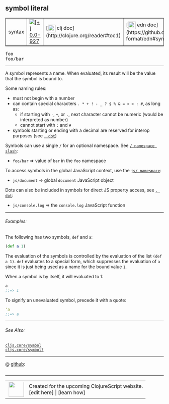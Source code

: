 ## symbol literal



 <table border="1">
<tr>
<td>syntax</td>
<td><a href="https://github.com/cljsinfo/cljs-api-docs/tree/0.0-927"><img valign="middle" alt="[+] 0.0-927" title="Added in 0.0-927" src="https://img.shields.io/badge/+-0.0--927-lightgrey.svg"></a> </td>
<td>
[<img height="24px" valign="middle" src="http://i.imgur.com/1GjPKvB.png"> clj doc](http://clojure.org/reader#toc1)
</td>
<td>
[<img height="24px" valign="middle" src="http://i.imgur.com/I8uNXHv.png"> edn doc](https://github.com/edn-format/edn#symbols)
</td>
</tr>
</table>

<samp>foo</samp><br>
<samp>foo/bar</samp><br>

---


A symbol represents a name.  When evaluated, its result will be the value that the symbol
is bound to.

Some naming rules:

- must not begin with a number
- can contain special characters `. * + ! - _ ? $ % & = < > : #`, as long as:
  - if starting with `-`, `+`, or `.`, next character cannot be numeric (would be interpreted as number)
  - cannot start with `:` and `#`
- symbols starting or ending with a decimal are reserved for interop purposes (see [`. dot`](syntax_dot.md))

Symbols can use a single `/` for an optional namespace. See [`/ namespace slash`](syntax_namespace.md):

- `foo/bar` => value of `bar` in the `foo` namespace

To access symbols in the global JavaScript context, use the [`js/ namespace`](syntax_js-namespace.md):

- `js/document` => global `document` JavaScript object

Dots can also be included in symbols for direct JS property access, see [`. dot`](syntax_dot.md):

- `js/console.log` => the `console.log` JavaScript function

---

###### Examples:

The following has two symbols, `def` and `a`:

```clj
(def a 1)
```

The evaluation of the symbols is controlled by the evaluation of the list `(def
a 1)`.  `def` evaluates to a special form, which suppresses the evaluation of
`a` since it is just being used as a name for the bound value `1`.

When a symbol is by itself, it will evaluated to 1:

```clj
a
;;=> 1
```

To signify an unevaluated symbol, precede it with a quote:

```clj
'a
;;=> a
```

---

###### See Also:

[`cljs.core/symbol`](cljs.core_symbol.md)<br>
[`cljs.core/symbol?`](cljs.core_symbolQMARK.md)<br>

---




 @ [github](https://github.com/clojure/clojure/blob/clojure-1.3.0/src/jvm/clojure/lang/LispReader.java#L):

```clj

```

<!--
Repo - tag - source tree - lines:

 <pre>
clojure @ clojure-1.3.0
└── src
    └── jvm
        └── clojure
            └── lang
                └── <ins>[LispReader.java:](https://github.com/clojure/clojure/blob/clojure-1.3.0/src/jvm/clojure/lang/LispReader.java#L)</ins>
</pre>

-->

---




 <table>
<tr><td>
<img valign="middle" align="right" width="48px" src="http://i.imgur.com/Hi20huC.png">
</td><td>
Created for the upcoming ClojureScript website.<br>
[edit here] | [learn how]
</td></tr></table>

[edit here]:https://github.com/cljsinfo/cljs-api-docs/blob/master/cljsdoc/syntax_symbol.cljsdoc
[learn how]:https://github.com/cljsinfo/cljs-api-docs/wiki/cljsdoc-files

<!--

This information was too distracting to show to readers, but I'll leave it
commented here since it is helpful to:

- pretty-print the data used to generate this document
- and show how to retrieve that data



The API data for this symbol:

```clj
{:description "A symbol represents a name.  When evaluated, its result will be the value that the symbol\nis bound to.\n\nSome naming rules:\n\n- must not begin with a number\n- can contain special characters `. * + ! - _ ? $ % & = < > : #`, as long as:\n  - if starting with `-`, `+`, or `.`, next character cannot be numeric (would be interpreted as number)\n  - cannot start with `:` and `#`\n- symbols starting or ending with a decimal are reserved for interop purposes (see [syntax/dot])\n\nSymbols can use a single `/` for an optional namespace. See [syntax/namespace]:\n\n- `foo/bar` => value of `bar` in the `foo` namespace\n\nTo access symbols in the global JavaScript context, use the [syntax/js-namespace]:\n\n- `js/document` => global `document` JavaScript object\n\nDots can also be included in symbols for direct JS property access, see [syntax/dot]:\n\n- `js/console.log` => the `console.log` JavaScript function",
 :ns "syntax",
 :name "symbol",
 :history [["+" "0.0-927"]],
 :type "syntax",
 :related ["cljs.core/symbol" "cljs.core/symbol?"],
 :full-name-encode "syntax_symbol",
 :source {:repo "clojure",
          :tag "clojure-1.3.0",
          :filename "src/jvm/clojure/lang/LispReader.java",
          :lines [nil]},
 :usage ["foo" "foo/bar"],
 :examples [{:id "cd60a5",
             :content "The following has two symbols, `def` and `a`:\n\n```clj\n(def a 1)\n```\n\nThe evaluation of the symbols is controlled by the evaluation of the list `(def\na 1)`.  `def` evaluates to a special form, which suppresses the evaluation of\n`a` since it is just being used as a name for the bound value `1`.\n\nWhen a symbol is by itself, it will evaluated to 1:\n\n```clj\na\n;;=> 1\n```\n\nTo signify an unevaluated symbol, precede it with a quote:\n\n```clj\n'a\n;;=> a\n```"}],
 :edn-doc "https://github.com/edn-format/edn#symbols",
 :full-name "syntax/symbol",
 :display "symbol literal",
 :clj-doc "http://clojure.org/reader#toc1"}

```

Retrieve the API data for this symbol:

```clj
;; from Clojure REPL
(require '[clojure.edn :as edn])
(-> (slurp "https://raw.githubusercontent.com/cljsinfo/cljs-api-docs/catalog/cljs-api.edn")
    (edn/read-string)
    (get-in [:symbols "syntax/symbol"]))
```

-->
